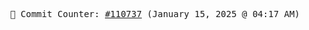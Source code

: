 <p align="center">
    <samp>
        📮 Commit Counter: <a href="https://github.com/Javascript-void0/Javascript-void0/commits/main">#110737</a> (January 15, 2025 @ 04:17 AM)
    </samp>
</p>